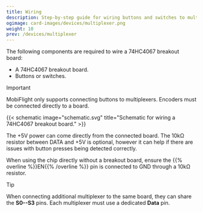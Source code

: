 ```yaml
---
title: Wiring
description: Step-by-step guide for wiring buttons and switches to multiplexers.
ogimage: card-images/devices/multiplexer.png
weight: 10
prev: /devices/multiplexer
---
```


The following components are required to wire a 74HC4067 breakout board:

- A 74HC4067 breakout board.
- Buttons or switches.

> [!IMPORTANT]
> MobiFlight only supports connecting buttons to multiplexers. Encoders must be connected directly to a board.

{{< schematic image="schematic.svg" title="Schematic for wiring a 74HC4067 breakout board." >}}

The +5V power can come directly from the connected board. The 10kΩ resistor between DATA and +5V is optional, however it can help if there are issues with button presses being detected correctly.

When using the chip directly without a breakout board, ensure the {{% overline %}}EN{{% /overline %}} pin is connected to GND through a 10kΩ resistor.

> [!TIP]
> When connecting additional multiplexer to the same board, they can share the **S0--S3** pins. Each multiplexer must use a dedicated **Data** pin.
